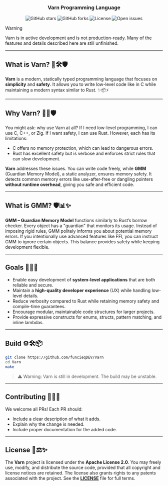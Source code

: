 <h3 align="center">Varn Programming Language</h3>
<p align="center">
<img src="https://img.shields.io/github/stars/funcieqDEV/Varn?style=for-the-badge" alt="GitHub stars">
<img src="https://img.shields.io/github/forks/funcieqDEV/Varn?style=for-the-badge" alt="GitHub forks">
<img src="https://img.shields.io/github/license/funcieqDEV/Varn?style=for-the-badge" alt="License">
<img src="https://img.shields.io/github/issues/funcieqDEV/Varn?style=for-the-badge" alt="Open issues">
</p>

> [!WARNING]
> Varn is in active development and is not production-ready. Many of the features and details described here are still unfinished.

---

## What is Varn? 🚀🛠️🛡️

**Varn** is a modern, statically typed programming language that focuses on **simplicity** and **safety**. It allows you to write low-level code like in C while maintaining a modern syntax similar to Rust. ✨📦⚡

---

## Why Varn? 🤔💡🛡️

You might ask: why use Varn at all? If I need low-level programming, I can use C, C++, or Zig. If I want safety, I can use Rust.
However, each has its limitations:

* C offers no memory protection, which can lead to dangerous errors.
* Rust has excellent safety but is verbose and enforces strict rules that can slow development.

**Varn** addresses these issues. You can write code freely, while **GMM** (Guardian Memory Model), a static analyzer, ensures memory safety. It detects common memory errors like use-after-free or dangling pointers **without runtime overhead**, giving you safe and efficient code.

---

## What is GMM? 🛡️📊✨

**GMM – Guardian Memory Model** functions similarly to Rust’s borrow checker. Every object has a "guardian" that monitors its usage.
Instead of imposing rigid rules, GMM politely informs you about potential memory errors.
If you intentionally use advanced features like FFI, you can instruct GMM to ignore certain objects. This balance provides safety while keeping development flexible.

---

## Goals 🎯📝✨

* Enable easy development of **system-level applications** that are both reliable and secure.
* Maintain a **high-quality developer experience** (UX) while handling low-level details.
* Reduce verbosity compared to Rust while retaining memory safety and compile-time guarantees.
* Encourage modular, maintainable code structures for larger projects.
* Provide expressive constructs for enums, structs, pattern matching, and inline lambdas.

---

## Build ⚙️🛠️📦

```bash
git clone https://github.com/funcieqDEV/Varn
cd Varn
make
```

> ⚠️ Warning: Varn is still in development. The build may be unstable.

---

## Contributing 🤝✨📘

We welcome all PRs! Each PR should:

* Include a clear description of what it adds.
* Explain why the change is needed.
* Include proper documentation for the added code.

---

## License 📜⚖️✨

The **Varn** project is licensed under the **Apache License 2.0**.
You may freely use, modify, and distribute the source code, provided that all copyright and license notices are retained.
The license also grants rights to any patents associated with the project.
See the **[LICENSE](https://github.com/funcieqDEV/Varn/blob/main/LICENSE)** file for full terms.
